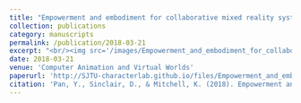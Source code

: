```yaml
---
title: "Empowerment and embodiment for collaborative mixed reality systems"
collection: publications
category: manuscripts
permalink: /publication/2018-03-21
excerpt: "<br/><img src='/images/Empowerment_and_embodiment_for_collaborative_mixed_reality_systems.png'>"
date: 2018-03-21
venue: 'Computer Animation and Virtual Worlds'
paperurl: 'http://SJTU-characterlab.github.io/files/Empowerment_and_embodiment_for_collaborative_mixed_reality_systems.pdf'
citation: 'Pan, Y., Sinclair, D., & Mitchell, K. (2018). Empowerment and embodiment for collaborative mixed reality systems. Computer Animation and Virtual Worlds, 29(3-4), e1838.'
---
```

